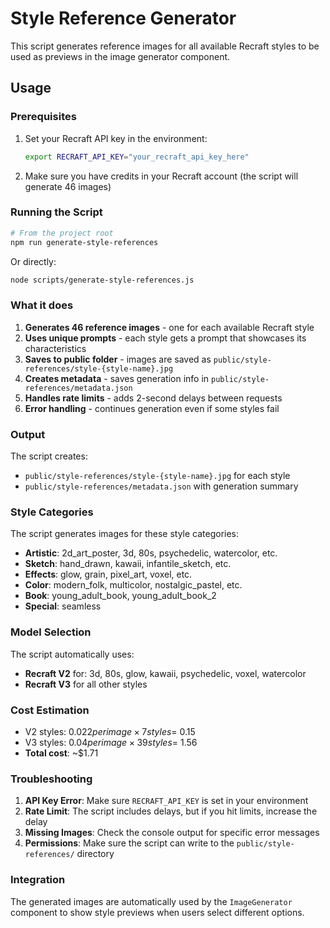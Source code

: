 # Style Reference Generator

This script generates reference images for all available Recraft styles to be used as previews in the image generator component.

## Usage

### Prerequisites

1. Set your Recraft API key in the environment:
   ```bash
   export RECRAFT_API_KEY="your_recraft_api_key_here"
   ```

2. Make sure you have credits in your Recraft account (the script will generate 46 images)

### Running the Script

```bash
# From the project root
npm run generate-style-references
```

Or directly:
```bash
node scripts/generate-style-references.js
```

### What it does

1. **Generates 46 reference images** - one for each available Recraft style
2. **Uses unique prompts** - each style gets a prompt that showcases its characteristics
3. **Saves to public folder** - images are saved as `public/style-references/style-{style-name}.jpg`
4. **Creates metadata** - saves generation info in `public/style-references/metadata.json`
5. **Handles rate limits** - adds 2-second delays between requests
6. **Error handling** - continues generation even if some styles fail

### Output

The script creates:
- `public/style-references/style-{style-name}.jpg` for each style
- `public/style-references/metadata.json` with generation summary

### Style Categories

The script generates images for these style categories:

- **Artistic**: 2d_art_poster, 3d, 80s, psychedelic, watercolor, etc.
- **Sketch**: hand_drawn, kawaii, infantile_sketch, etc.
- **Effects**: glow, grain, pixel_art, voxel, etc.
- **Color**: modern_folk, multicolor, nostalgic_pastel, etc.
- **Book**: young_adult_book, young_adult_book_2
- **Special**: seamless

### Model Selection

The script automatically uses:
- **Recraft V2** for: 3d, 80s, glow, kawaii, psychedelic, voxel, watercolor
- **Recraft V3** for all other styles

### Cost Estimation

- V2 styles: $0.022 per image × 7 styles = ~$0.15
- V3 styles: $0.04 per image × 39 styles = ~$1.56
- **Total cost**: ~$1.71

### Troubleshooting

1. **API Key Error**: Make sure `RECRAFT_API_KEY` is set in your environment
2. **Rate Limit**: The script includes delays, but if you hit limits, increase the delay
3. **Missing Images**: Check the console output for specific error messages
4. **Permissions**: Make sure the script can write to the `public/style-references/` directory

### Integration

The generated images are automatically used by the `ImageGenerator` component to show style previews when users select different options.